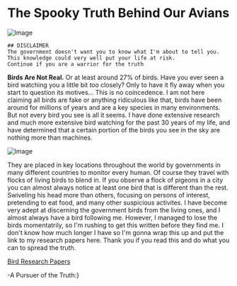 # The Spooky Truth Behind Our Avians
![Image](https://lesiaschnur.files.wordpress.com/2022/02/open-mouth-potoo.jpg)

```
## DISCLAIMER
The government doesn't want you to know what I'm about to tell you. This knowledge could very well put your life at risk.
Continue if you are a warrior for the truth
```

  **Birds Are Not Real.** Or at least around 27% of birds. Have you ever seen a bird watching you a little bit *too* closely? Only to have it fly away when you start to question its motives... This is no coincedence. I am not here claiming all birds are fake or anything ridiculous like that, birds have been around for millions of years and are a key species in many environments. But not every bird you see is all it seems. I have done extensive research and much more extensive bird watching for the past 30 years of my life, and have determined that a certain portion of the birds you see in the sky are nothing more than machines. 

![Image](https://bollesbugleonline.com/wp-content/uploads/2021/03/bird-diagram-900x658.png)

They are placed in key locations throughout the world by governments in many different countries to monitor every human. Of course they travel with flocks of living birds to blend in. If you observe a flock of pigeons in a city you can almost always notice at least one bird that is different than the rest. Swiveling his head more than others, focusing on persons of interest, pretending to eat food, and many other suspicious activites. I have become very adept at discerning the government birds from the living ones, and I almost always have a bird following me. However, I managed to lose the birds momentatrily, so I'm rushing to get this written before they find me. I don't know how much longer I have so I'm gonna wrap this up and put the link to my research papers here. Thank you if you read this and do what you can to spread the truth.

[Bird Research Papers](https://www.youtube.com/watch?v=dQw4w9WgXcQ&ab_channel=RickAstley)

-A Pursuer of the Truth:}
